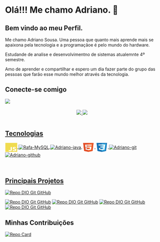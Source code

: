 <div>
    <h1>Olá!!! Me chamo Adriano. 👋 </h1>
    <h2>Bem vindo ao meu Perfil.</h2>
    <p>Me chamo Adriano Sousa. Uma pessoa que quanto mais aprende mais se apaixona pela tecnologia e a programaçãoe é pelo mundo do hardware.</p>
    <p>Estudande de analise e desenvolvimentno de sistemas atualemnte 4º semestre.</p>
    <p>Amo de aprender e compartilhar e espero um dia fazer parte do grupo das pessoas que farão esse mundo melhor através da tecnologia. 
    </p>
</div>
<div>
    <h2>Conecte-se comigo</h2>
   <a href="https://www.linkedin.com/in/adriano-sousa-ads/" target="_blank"><img src="https://img.shields.io/badge/-LinkedIn-%230077B5?style=for-the-badge&logo=linkedin&logoColor=white" target="_blank"></a> 
</div>
<br>
<div align="center">
  <a href="https://github.com/AdrianoSousa23">
  <img height="180em" src="https://github-readme-stats.vercel.app/api?username=AdrianoSousa23&show_icons=true&theme=tokyonight&include_all_commits=true&count_private=true"/>
  <img height="180em" src="https://github-readme-stats.vercel.app/api/top-langs/?username=AdrianoSousa23&layout=compact&langs_count=7&theme=tokyonight"/>
</div>
<div style="display: inline_block"><br>
    <h2>Tecnologias</h2>
 <img align="center" alt="Adriano-Js" height="30" width="40" src="https://raw.githubusercontent.com/devicons/devicon/master/icons/javascript/javascript-plain.svg">
  <img align="center" alt="Rafa-MySQL" height="30" width="40" src="https://cdn.jsdelivr.net/gh/devicons/devicon/icons/mysql/mysql-original-wordmark.svg">
  <img align="center" alt="Adriano-java" height="30" width="40" src="https://raw.githubusercontent.com/jmnote/z-icons/master/svg/java.svg">
  <img align="center" alt="Adriano-HTML" height="30" width="40" src="https://raw.githubusercontent.com/devicons/devicon/master/icons/html5/html5-original.svg">
  <img align="center" alt="Adriano-CSS" height="30" width="40" src="https://raw.githubusercontent.com/devicons/devicon/master/icons/css3/css3-original.svg">
  <img align="center" alt="Adriano-git" height="30" width="40" src="https://cdn.jsdelivr.net/gh/devicons/devicon/icons/git/git-original.svg" />
  <img align="center" alt="Adriano-github" height="30" width="40" src="https://cdn.jsdelivr.net/gh/devicons/devicon/icons/github/github-original.svg" />
          

</div>
<br>
<br>

## Principais Projetos
[![Repo DIO Git GitHub](https://github-readme-stats.vercel.app/api/pin/?username=AdrianoSousa23&repo=Ecommerce-PI&bg_color=000&border_color=30A3DC&show_icons=true&icon_color=30A3DC&title_color=E94D5F&text_color=FFF)](https://github.com/AdrianoSousa23/PrimeTech)

[![Repo DIO Git GitHub](https://github-readme-stats.vercel.app/api/pin/?username=elidianaandrade&repo=dio-lab-open-source&bg_color=000&border_color=30A3DC&show_icons=true&icon_color=30A3DC&title_color=E94D5F&text_color=FFF)](https://github.com/AdrianoSousa23/Controle-de-Abastecimento)
[![Repo DIO Git GitHub](https://github-readme-stats.vercel.app/api/pin/?username=AdrianoSousa23&repo=Atentimento_hospital&bg_color=000&border_color=30A3DC&show_icons=true&icon_color=30A3DC&title_color=E94D5F&text_color=FFF)](https://github.com/AdrianoSousa23/Atentimento_hospital)
[![Repo DIO Git GitHub](https://github-readme-stats.vercel.app/api/pin/?username=AdrianoSousa23&repo=Dio_Pokedex&bg_color=000&border_color=30A3DC&show_icons=true&icon_color=30A3DC&title_color=E94D5F&text_color=FFF)](https://github.com/AdrianoSousa23/RentEv)
[![Repo DIO Git GitHub](https://github-readme-stats.vercel.app/api/pin/?username=AdrianoSousa23&repo=Lista_jogos&bg_color=000&border_color=30A3DC&show_icons=true&icon_color=30A3DC&title_color=E94D5F&text_color=FFF)](https://github.com/AdrianoSousa23/Lista_jogos)

    

## Minhas Contribuições
[![Repo Card](https://github-readme-stats.vercel.app/api/pin/?username=83Rafa&repo=dio-lab-open-source&bg_color=000&border_color=30A3DC&show_icons=true&icon_color=30A3DC&title_color=E94D5F&text_color=FFF)](thhps://github.com/AdrianoSousa23/dio-lab-open-source)
